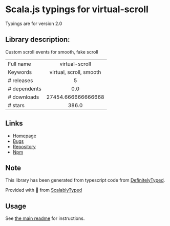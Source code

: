 
# Scala.js typings for virtual-scroll

Typings are for version 2.0

## Library description:
Custom scroll events for smooth, fake scroll

|                    |                 |
| ------------------ | :-------------: |
| Full name          | virtual-scroll |
| Keywords           | virtual, scroll, smooth |
| # releases         | 5 |
| # dependents       | 0.0 |
| # downloads        | 27454.666666666668 |
| # stars            | 386.0 |

## Links
- [Homepage](https://github.com/ayamflow/virtual-scroll)
- [Bugs](https://github.com/ayamflow/virtual-scroll/issues)
- [Repository](https://github.com/ayamflow/virtual-scroll)
- [Npm](https://www.npmjs.com/package/virtual-scroll)
    


## Note
This library has been generated from typescript code from [DefinitelyTyped](https://definitelytyped.org).

Provided with :purple_heart: from [ScalablyTyped](https://github.com/oyvindberg/ScalablyTyped)

## Usage
See [the main readme](../../readme.md) for instructions.


